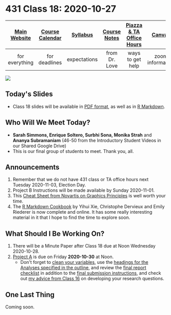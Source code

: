 # 431 Class 18: 2020-10-27

[Main Website](https://thomaselove.github.io/431/) | [Course Calendar](https://thomaselove.github.io/431/calendar.html) | [Syllabus](https://thomaselove.github.io/431-2020-syllabus/) | [Course Notes](https://thomaselove.github.io/431-notes/) | [Piazza & TA Office Hours](https://thomaselove.github.io/431/contact.html) | [Canvas](https://canvas.case.edu) | [Data and Code](https://thomaselove.github.io/431/data_index.html)
:-----------: | :--------------: | :----------: | :---------: | :-------------: | :-----------: | :------------:
for everything | for deadlines | expectations | from Dr. Love | ways to get help | zoom information | for downloads

![](https://github.com/THOMASELOVE/431-2020/blob/master/classes/class18/images/gelfand.png)

## Today's Slides

- Class 18 slides will be available in [PDF format](https://github.com/THOMASELOVE/431-2020/blob/master/classes/class18/431_class-18-slides_2020.pdf), as well as in [R Markdown](https://github.com/THOMASELOVE/431-2020/blob/master/classes/class18/431_class-18-slides_2020.Rmd).

## Who Will We Meet Today?

- **Sarah Simmons, Enrique Soltero, Surbhi Sona, Monika Strah** and **Ananya Subramaniam** (46-50 from the Introductory Student Videos in our Shared Google Drive)
- This is our final group of students to meet. Thank you, all.

## Announcements

1. Remember that we do not have 431 class or TA office hours next Tuesday 2020-11-03, Election Day.
2. Project B Instructions will be made available by Sunday 2020-11-01.
3. This [Cheat Sheet from Novartis on Graphics Principles](https://github.com/GraphicsPrinciples/CheatSheet/blob/master/NVSCheatSheet.pdf) is well worth your time.
4. The [R Markdown Cookbook](https://bookdown.org/yihui/rmarkdown-cookbook/) by Yihui Xie, Christophe Dervieux and Emily Riederer is now complete and online. It has some really interesting material in it that I hope to find the time to explore soon.

## What Should I Be Working On?

1. There will be a Minute Paper after Class 18 due at Noon Wednesday 2020-10-28.
2. [Project A](https://thomaselove.github.io/431-2020-projectA/) is due on Friday **2020-10-30** at Noon.
    - Don't forget to [clean your variables](https://thomaselove.github.io/431-2020-projectA/prop_summary.html), use the [headings for the Analyses specified in the outline](https://thomaselove.github.io/431-2020-projectA/examples.html), and review the [final report checklist](https://thomaselove.github.io/431-2020-projectA/check_final.html) in addition to the [final submission instructions](https://thomaselove.github.io/431-2020-projectA/final.html), and check out [my advice from Class 16](https://github.com/THOMASELOVE/431-2020/blob/master/classes/class16/README.md#advice-on-developing-a-research-question) on developing your research questions.

## One Last Thing

Coming soon.
